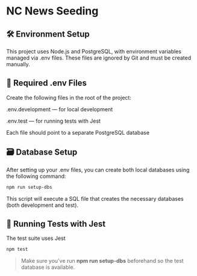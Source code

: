 # NC News Seeding

## 🛠️ Environment Setup

This project uses Node.js and PostgreSQL, with environment variables managed via .env files. These files are ignored by Git and must be created manually.

## 📁 Required .env Files

Create the following files in the root of the project:

.env.development — for local development

.env.test — for running tests with Jest

Each file should point to a separate PostgreSQL database

## 🗃️ Database Setup

After setting up your .env files, you can create both local databases using the following command:

```bash
npm run setup-dbs
```

This script will execute a SQL file that creates the necessary databases (both development and test).

## 🧪 Running Tests with Jest

The test suite uses Jest

```bash
npm test
```

> Make sure you've run **npm run setup-dbs** beforehand so the test database is available.
